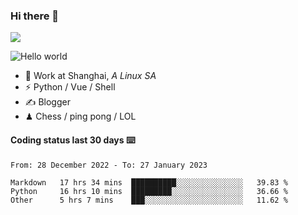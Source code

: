 ### Hi there 👋
![](https://komarev.com/ghpvc/?username=Xuhandsome)


<img src="https://github-readme-stats.vercel.app/api?username=XuHandsome&show_icons=true&theme=merko" alt="Hello world">

<br/>

- 🍻  Work at Shanghai, _A Linux SA_
- ⚡  Python / Vue / Shell
- ✍️  Blogger
- ♟  Chess / ping pong / LOL

#### Coding status last 30 days ⌨️

<!--START_SECTION:waka-->

```text
From: 28 December 2022 - To: 27 January 2023

Markdown   17 hrs 34 mins  ██████████░░░░░░░░░░░░░░░   39.83 %
Python     16 hrs 10 mins  █████████░░░░░░░░░░░░░░░░   36.66 %
Other      5 hrs 7 mins    ███░░░░░░░░░░░░░░░░░░░░░░   11.62 %
```

<!--END_SECTION:waka-->
